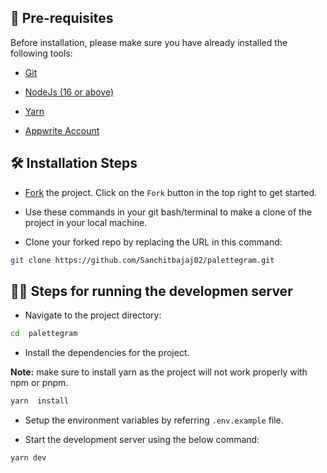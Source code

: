 ## 🤏 Pre-requisites

Before installation, please make sure you have already installed the following tools:

- [Git](https://git-scm.com/downloads)

- [NodeJs (16 or above)](https://nodejs.org/en/download/)

- [Yarn](https://yarnpkg.com/)

- [Appwrite Account](appwrite.md)

## 🛠️ Installation Steps

- [Fork](https://github.com/Sanchitbajaj02/palettegram/fork) the project. Click on the `Fork` button in the top right to get started.

- Use these commands in your git bash/terminal to make a clone of the project in your local machine.

- Clone your forked repo by replacing the URL in this command: 

```bash
git clone https://github.com/Sanchitbajaj02/palettegram.git
```

## 🏃‍♂️ Steps for running the developmen server

- Navigate to the project directory:

```bash
cd  palettegram
```

- Install the dependencies for the project.

**Note:** make sure to install yarn as the project will not work properly with npm or pnpm. 

```bash
yarn  install
```

- Setup the environment variables by referring `.env.example` file.

- Start the development server using the below command:

```bash
yarn dev
```
